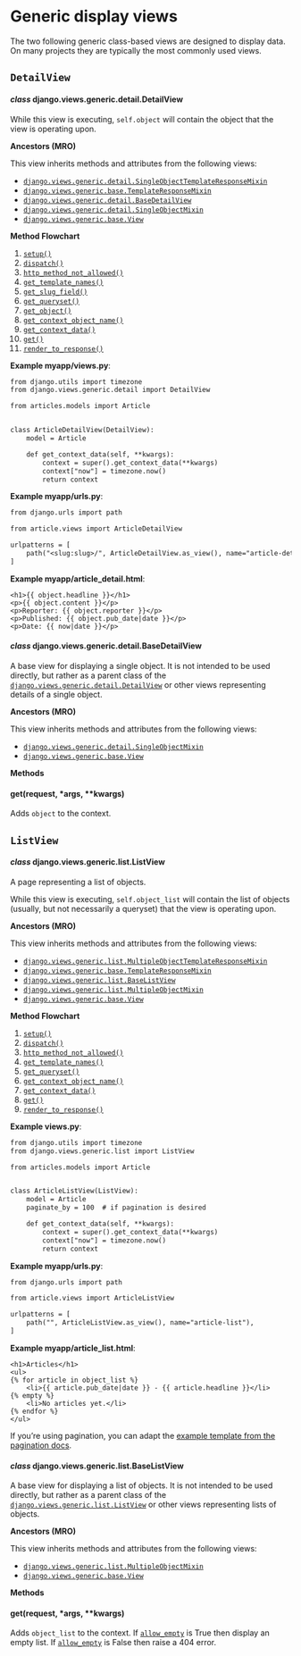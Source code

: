 # Generic display views

The two following generic class-based views are designed to display data. On
many projects they are typically the most commonly used views.

## `DetailView`

#### *class* django.views.generic.detail.DetailView

While this view is executing, `self.object` will contain the object that
the view is operating upon.

**Ancestors (MRO)**

This view inherits methods and attributes from the following views:

* [`django.views.generic.detail.SingleObjectTemplateResponseMixin`](mixins-single-object.md#django.views.generic.detail.SingleObjectTemplateResponseMixin)
* [`django.views.generic.base.TemplateResponseMixin`](mixins-simple.md#django.views.generic.base.TemplateResponseMixin)
* [`django.views.generic.detail.BaseDetailView`](#django.views.generic.detail.BaseDetailView)
* [`django.views.generic.detail.SingleObjectMixin`](mixins-single-object.md#django.views.generic.detail.SingleObjectMixin)
* [`django.views.generic.base.View`](base.md#django.views.generic.base.View)

**Method Flowchart**

1. [`setup()`](base.md#django.views.generic.base.View.setup)
2. [`dispatch()`](base.md#django.views.generic.base.View.dispatch)
3. [`http_method_not_allowed()`](base.md#django.views.generic.base.View.http_method_not_allowed)
4. [`get_template_names()`](mixins-simple.md#django.views.generic.base.TemplateResponseMixin.get_template_names)
5. [`get_slug_field()`](mixins-single-object.md#django.views.generic.detail.SingleObjectMixin.get_slug_field)
6. [`get_queryset()`](mixins-single-object.md#django.views.generic.detail.SingleObjectMixin.get_queryset)
7. [`get_object()`](mixins-single-object.md#django.views.generic.detail.SingleObjectMixin.get_object)
8. [`get_context_object_name()`](mixins-single-object.md#django.views.generic.detail.SingleObjectMixin.get_context_object_name)
9. [`get_context_data()`](mixins-single-object.md#django.views.generic.detail.SingleObjectMixin.get_context_data)
10. [`get()`](#django.views.generic.detail.BaseDetailView.get)
11. [`render_to_response()`](mixins-simple.md#django.views.generic.base.TemplateResponseMixin.render_to_response)

**Example myapp/views.py**:

```default
from django.utils import timezone
from django.views.generic.detail import DetailView

from articles.models import Article


class ArticleDetailView(DetailView):
    model = Article

    def get_context_data(self, **kwargs):
        context = super().get_context_data(**kwargs)
        context["now"] = timezone.now()
        return context
```

**Example myapp/urls.py**:

```default
from django.urls import path

from article.views import ArticleDetailView

urlpatterns = [
    path("<slug:slug>/", ArticleDetailView.as_view(), name="article-detail"),
]
```

**Example myapp/article_detail.html**:

```html+django
<h1>{{ object.headline }}</h1>
<p>{{ object.content }}</p>
<p>Reporter: {{ object.reporter }}</p>
<p>Published: {{ object.pub_date|date }}</p>
<p>Date: {{ now|date }}</p>
```

#### *class* django.views.generic.detail.BaseDetailView

A base view for displaying a single object. It is not intended to be used
directly, but rather as a parent class of the
[`django.views.generic.detail.DetailView`](#django.views.generic.detail.DetailView) or other views representing
details of a single object.

**Ancestors (MRO)**

This view inherits methods and attributes from the following views:

* [`django.views.generic.detail.SingleObjectMixin`](mixins-single-object.md#django.views.generic.detail.SingleObjectMixin)
* [`django.views.generic.base.View`](base.md#django.views.generic.base.View)

**Methods**

#### get(request, \*args, \*\*kwargs)

Adds `object` to the context.

## `ListView`

#### *class* django.views.generic.list.ListView

A page representing a list of objects.

While this view is executing, `self.object_list` will contain the list of
objects (usually, but not necessarily a queryset) that the view is
operating upon.

**Ancestors (MRO)**

This view inherits methods and attributes from the following views:

* [`django.views.generic.list.MultipleObjectTemplateResponseMixin`](mixins-multiple-object.md#django.views.generic.list.MultipleObjectTemplateResponseMixin)
* [`django.views.generic.base.TemplateResponseMixin`](mixins-simple.md#django.views.generic.base.TemplateResponseMixin)
* [`django.views.generic.list.BaseListView`](#django.views.generic.list.BaseListView)
* [`django.views.generic.list.MultipleObjectMixin`](mixins-multiple-object.md#django.views.generic.list.MultipleObjectMixin)
* [`django.views.generic.base.View`](base.md#django.views.generic.base.View)

**Method Flowchart**

1. [`setup()`](base.md#django.views.generic.base.View.setup)
2. [`dispatch()`](base.md#django.views.generic.base.View.dispatch)
3. [`http_method_not_allowed()`](base.md#django.views.generic.base.View.http_method_not_allowed)
4. [`get_template_names()`](mixins-simple.md#django.views.generic.base.TemplateResponseMixin.get_template_names)
5. [`get_queryset()`](mixins-multiple-object.md#django.views.generic.list.MultipleObjectMixin.get_queryset)
6. [`get_context_object_name()`](mixins-multiple-object.md#django.views.generic.list.MultipleObjectMixin.get_context_object_name)
7. [`get_context_data()`](mixins-multiple-object.md#django.views.generic.list.MultipleObjectMixin.get_context_data)
8. [`get()`](#django.views.generic.list.BaseListView.get)
9. [`render_to_response()`](mixins-simple.md#django.views.generic.base.TemplateResponseMixin.render_to_response)

**Example views.py**:

```default
from django.utils import timezone
from django.views.generic.list import ListView

from articles.models import Article


class ArticleListView(ListView):
    model = Article
    paginate_by = 100  # if pagination is desired

    def get_context_data(self, **kwargs):
        context = super().get_context_data(**kwargs)
        context["now"] = timezone.now()
        return context
```

**Example myapp/urls.py**:

```default
from django.urls import path

from article.views import ArticleListView

urlpatterns = [
    path("", ArticleListView.as_view(), name="article-list"),
]
```

**Example myapp/article_list.html**:

```html+django
<h1>Articles</h1>
<ul>
{% for article in object_list %}
    <li>{{ article.pub_date|date }} - {{ article.headline }}</li>
{% empty %}
    <li>No articles yet.</li>
{% endfor %}
</ul>
```

If you’re using pagination, you can adapt the [example template from
the pagination docs](../../topics/pagination.md#paginating-a-list-view).

#### *class* django.views.generic.list.BaseListView

A base view for displaying a list of objects. It is not intended to be used
directly, but rather as a parent class of the
[`django.views.generic.list.ListView`](#django.views.generic.list.ListView) or other views representing
lists of objects.

**Ancestors (MRO)**

This view inherits methods and attributes from the following views:

* [`django.views.generic.list.MultipleObjectMixin`](mixins-multiple-object.md#django.views.generic.list.MultipleObjectMixin)
* [`django.views.generic.base.View`](base.md#django.views.generic.base.View)

**Methods**

#### get(request, \*args, \*\*kwargs)

Adds `object_list` to the context. If
[`allow_empty`](mixins-multiple-object.md#django.views.generic.list.MultipleObjectMixin.allow_empty)
is True then display an empty list. If
[`allow_empty`](mixins-multiple-object.md#django.views.generic.list.MultipleObjectMixin.allow_empty) is
False then raise a 404 error.
